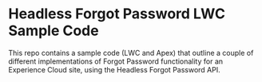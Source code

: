 # Headless Forgot Password LWC Sample Code

This repo contains a sample code (LWC and Apex) that outline a couple of different implementations of Forgot Password functionality for an Experience Cloud site, using the Headless Forgot Password API.